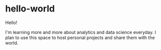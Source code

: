 # hello-world

Hello!

I'm learning more and more about analytics and data science everyday. I plan to use this space to host personal projects and share them with the world.
